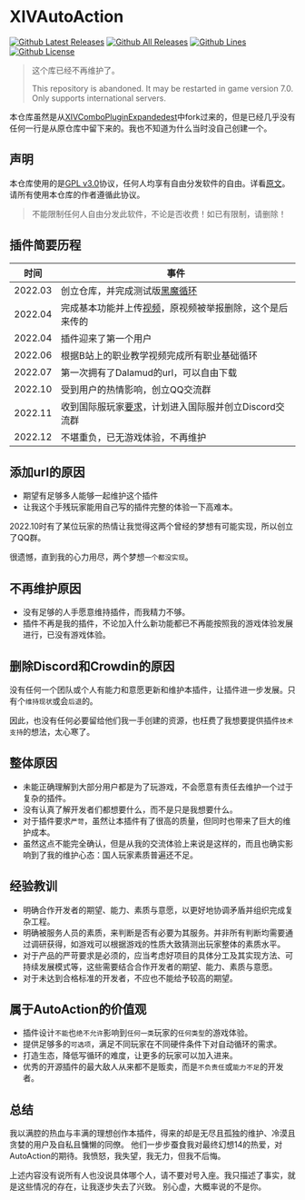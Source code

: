 
# XIVAutoAction

[![Github Latest Releases](https://img.shields.io/github/downloads/ArchiDog1998/XIVAutoAttack/latest/total.svg?label=最新版本下载量&style=for-the-badge)]()
[![Github All Releases](https://img.shields.io/github/downloads/ArchiDog1998/XIVAutoAttack/total.svg?label=总下载量&style=for-the-badge)]()
[![Github Lines](https://img.shields.io/tokei/lines/github/ArchiDog1998/XIVAutoAttack?label=总行数&style=for-the-badge)]()
[![Github License](https://img.shields.io/github/license/ArchiDog1998/XIVAutoAttack.svg?label=开源协议&style=for-the-badge)]()

> 这个库已经不再维护了。
>
> This repository is abandoned. It may be restarted in game version 7.0. Only supports international servers.

本仓库虽然是从[XIVComboPluginExpandedest](https://github.com/tssailzz8/XIVComboPluginExpandedest/tree/master/XIVComboPlugin)中fork过来的，但是已经几乎没有任何一行是从原仓库中留下来的。我也不知道为什么当时没自己创建一个。

## 声明
本仓库使用的是[GPL v3.0](https://www.gnu.org/licenses/gpl-3.0.en.html)协议，任何人均享有自由分发软件的自由。详看[原文](https://github.com/ArchiDog1998/XIVAutoAction/blob/main/LICENSE#L23-L27)。请所有使用本仓库的作者遵循此协议。

> 不能限制任何人自由分发此软件，不论是否收费！如已有限制，请删除！

## 插件简要历程

| 时间 | 事件 |
| --- | --- |
|2022.03|创立仓库，并完成测试版[黑魔循环](https://www.bilibili.com/video/BV1Ea41147eM/)|
|2022.04|完成基本功能并上传[视频](https://www.bilibili.com/video/BV1ot4y1x7dL/)，原视频被举报删除，这个是后来传的|
|2022.04|插件迎来了第一个用户|
|2022.06|根据B站上的职业教学视频完成所有职业基础循环|
|2022.07|第一次拥有了Dalamud的url，可以自由下载|
|2022.10|受到用户的热情影响，创立QQ交流群|
|2022.11|收到国际服玩家[要求](https://github.com/ArchiDog1998/XIVAutoAction/issues/14)，计划进入国际服并创立Discord交流群|
|2022.12|不堪重负，已无游戏体验，不再维护|

## 添加url的原因

- 期望有足够多人能够一起维护这个插件
- 让我这个手残玩家能用自己写的插件完整的体验一下高难本。

2022.10时有了某位玩家的热情让我觉得这两个曾经的梦想有可能实现，所以创立了QQ群。

很遗憾，直到我的心力用尽，两个梦想`一个都没实现`。

## 不再维护原因

- 没有足够的人手愿意维持插件，而我精力不够。
- 插件不再是我的插件，不论加入什么新功能都已不再能按照我的游戏体验发展进行，已没有游戏体验。

## 删除Discord和Crowdin的原因

没有任何一个团队或个人有能力和意愿更新和维护本插件，让插件进一步发展。只有个`维持现状`或会`后退`的。

因此，也没有任何必要留给他们我一手创建的资源，也枉费了我想要提供插件`技术支持`的想法，太心寒了。

## 整体原因

- 未能正确理解到大部分用户都是为了玩游戏，不会愿意有责任去维护一个过于复杂的插件。
- 没有认真了解开发者们都想要什么，而不是只是我想要什么。
- 对于插件要求`严苛`，虽然让本插件有了很高的质量，但同时也带来了巨大的维护成本。
- 虽然这点不能完全确认，但是从我的交流体验上来说是这样的，而且也确实影响到了我的维护心态：国人玩家素质普遍还不足。

## 经验教训
- 明确合作开发者的期望、能力、素质与意愿，以更好地协调矛盾并组织完成复杂工程。
- 明确被服务人员的素质，来判断是否有必要为其服务。并非所有判断均需要通过调研获得，如游戏可以根据游戏的性质大致猜测出玩家整体的素质水平。
- 对于产品的严苛要求是必须的，应当考虑好项目的具体分工及其实现方法、可持续发展模式等，这些需要结合合作开发者的期望、能力、素质与意愿。
- 对于未达到合格标准的开发者，不应也不能给予较高的期望。

## 属于AutoAction的价值观

- 插件设计`不能`也`绝不允许`影响到`任何一类`玩家的`任何类型`的游戏体验。
- 提供足够多的`可选项`，满足不同玩家在不同硬件条件下对自动循环的需求。
- 打造生态，降低写循环的难度，让更多的玩家可以加入进来。
- 优秀的开源插件的最大敌人从来都不是贩卖，而是`不负责任`或`能力不足`的开发者。

## 总结

我以满腔的热血与丰满的理想创作本插件，得来的却是无尽且孤独的维护、冷漠且贪婪的用户及自私且慵懒的同僚。
他们一步步蚕食我对最终幻想14的热爱，对AutoAction的期待。我愤怒，我失望，我无力，但我不后悔。

上述内容没有说所有人也没说具体哪个人，请不要对号入座。我只描述了事实，就是这些情况的存在，让我逐步失去了兴致。
别心虚，大概率说的不是你。
